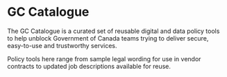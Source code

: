 # GC Catalogue
The GC Catalogue is a curated set of reusable digital and data policy tools to help unblock Government of Canada teams trying to deliver secure, easy-to-use and trustworthy services. 

Policy tools here range from sample legal wording for use in vendor contracts to updated job descriptions available for reuse. 
